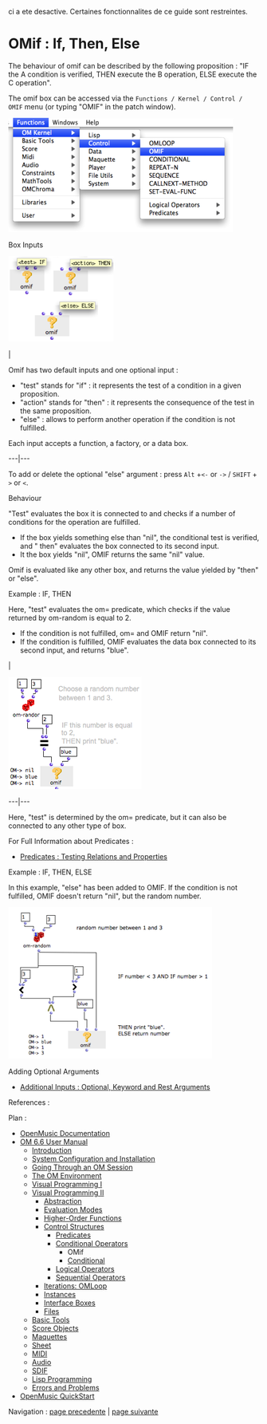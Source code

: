 ci a ete desactive. Certaines fonctionnalites de ce guide sont restreintes.

# OMif : If, Then, Else

The behaviour of omif can be described by the following proposition : "IF the
A condition is verified, THEN execute the B operation, ELSE execute the C
operation".

The omif box can be accessed via the `Functions / Kernel / Control / OMIF`
menu (or typing "OMIF" in the patch window).

![](../res/menuomif.png)

Box Inputs

![](../res/omif-box.png)

|

Omif has two default inputs and one optional input :

  * "test" stands for "if" : it represents the test of a condition in a given proposition. 
  * "action" stands for "then" : it represents the consequence of the test in the same proposition. 
  * "else" : allows to perform another operation if the condition is not fulfilled.

Each input accepts a function, a factory, or a data box.  
  
---|---  
  
To add or delete the optional "else" argument : press `Alt` +`<-` or `->`  /
`SHIFT` \+ `>` or `<`.

Behaviour

"Test" evaluates the box it is connected to and checks if a number of
conditions for the operation are fulfilled.

  * If the box yields something else than "nil", the conditional test is verified, and " then" evaluates the box connected to its second input.
  * It the box yields "nil", OMIF returns the same "nil" value.

Omif is evaluated like any other box, and returns the value yielded by "then"
or "else".

Example : IF, THEN

Here, "test" evaluates the om= predicate, which checks if the value returned
by om-random is equal to 2.

  * If the condition is not fulfilled, om= and OMIF return "nil".
  * If the condition is fulfilled, OMIF evaluates the data box connected to its second input, and returns "blue". 

|

![](../res/omif-basicex.png)  
  
---|---  
  
Here, "test" is determined by the om= predicate, but it can also be connected
to any other type of box.

For Full Information about Predicates :

  * [Predicates : Testing Relations and Properties](Predicates)

Example : IF, THEN, ELSE

In this example, "else" has been added to OMIF. If the condition is not
fulfilled, OMIF doesn't return "nil", but the random number.

![](../res/ifthenelse.png)

Adding Optional Arguments

  * [Additional Inputs : Optional, Keyword and Rest Arguments](AdditionalInputs)

References :

Plan :

  * [OpenMusic Documentation](OM-Documentation)
  * [OM 6.6 User Manual](OM-User-Manual)
    * [Introduction](00-Sommaire)
    * [System Configuration and Installation](Installation)
    * [Going Through an OM Session](Goingthrough)
    * [The OM Environment](Environment)
    * [Visual Programming I](BasicVisualProgramming)
    * [Visual Programming II](AdvancedVisualProgramming)
      * [Abstraction](Abstraction)
      * [Evaluation Modes](EvalModes)
      * [Higher-Order Functions](HighOrder)
      * [Control Structures](Control)
        * [Predicates](Predicates)
        * [Conditional Operators](ConditionalOps)
          * OMif
          * [Conditional](Conditional)
        * [Logical Operators](Logical)
        * [Sequential Operators](Sequencial)
      * [Iterations: OMLoop](OMLoop)
      * [Instances](Instances)
      * [Interface Boxes](InterfaceBoxes)
      * [Files](Files)
    * [Basic Tools](BasicObjects)
    * [Score Objects](ScoreObjects)
    * [Maquettes](Maquettes)
    * [Sheet](Sheet)
    * [MIDI](MIDI)
    * [Audio](Audio)
    * [SDIF](SDIF)
    * [Lisp Programming](Lisp)
    * [Errors and Problems](errors)
  * [OpenMusic QuickStart](QuickStart-Chapters)

Navigation : [page precedente](ConditionalOps "page
précédente\(Conditional Operators\)") | [page suivante](Conditional "page
suivante\(Conditional\)")

